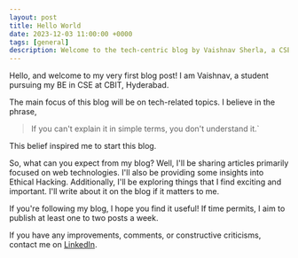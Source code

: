 ```yaml
---
layout: post
title: Hello World
date: 2023-12-03 11:00:00 +0000
tags: [general]
description: Welcome to the tech-centric blog by Vaishnav Sherla, a CSE student passionate about simplifying complex concepts. Dive into insightful articles on web technologies, ethical hacking, and other exciting tech topics. Join the journey as Vaishnav shares his understanding in straightforward terms. Follow for weekly updates on intriguing tech insights!
---
```

Hello, and welcome to my very first blog post! I am Vaishnav, a student pursuing my BE in CSE at CBIT, Hyderabad.

The main focus of this blog will be on tech-related topics. I believe in the phrase, 
> If you can't explain it in simple terms, you don't understand it.` 

This belief inspired me to start this blog.

So, what can you expect from my blog? Well, I'll be sharing articles primarily focused on web technologies. I'll also be providing some insights into Ethical Hacking. Additionally, I'll be exploring things that I find exciting and important. I'll write about it on the blog if it matters to me.

If you're following my blog, I hope you find it useful! If time permits, I aim to publish at least one to two posts a week.

If you have any improvements, comments, or constructive criticisms, contact me on [LinkedIn](https://www.linkedin.com/in/vaishnav-sherla/).